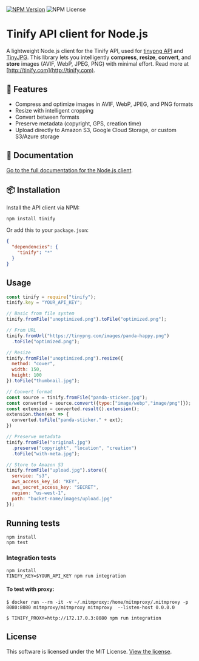 [![NPM Version](https://img.shields.io/npm/v/tinify)](https://www.npmjs.com/package/tinify)
![NPM License](https://img.shields.io/npm/l/tinify)



# Tinify API client for Node.js

A lightweight Node.js client for the Tinify API, used for [tinypng API](https://tinypng.com) and [TinyJPG](https://tinyjpg.com). This library lets you intelligently **compress**, **resize**, **convert**, and **store** images (AVIF, WebP, JPEG, PNG) with minimal effort. Read more at [http://tinify.com](http://tinify.com).

## 🚀 Features

- Compress and optimize images in AVIF, WebP, JPEG, and PNG formats
- Resize with intelligent cropping
- Convert between formats
- Preserve metadata (copyright, GPS, creation time)
- Upload directly to Amazon S3, Google Cloud Storage, or custom S3/Azure storage

## 📖 Documentation

[Go to the full documentation for the Node.js client](https://tinypng.com/developers/reference/nodejs).

## 📦 Installation

Install the API client via NPM:

```
npm install tinify
```

Or add this to your `package.json`:

```json
{
  "dependencies": {
    "tinify": "*"
  }
}
```

## Usage

```javascript
const tinify = require("tinify");
tinify.key = "YOUR_API_KEY";

// Basic from file system
tinify.fromFile("unoptimized.png").toFile("optimized.png");

// From URL
tinify.fromUrl("https://tinypng.com/images/panda-happy.png")
  .toFile("optimized.png");

// Resize
tinify.fromFile("unoptimized.png").resize({
  method: "cover",
  width: 150,
  height: 100
}).toFile("thumbnail.jpg");

// Convert format
const source = tinify.fromFile("panda-sticker.jpg");
const converted = source.convert({type:["image/webp","image/png"]});
const extension = converted.result().extension();
extension.then(ext => {
  converted.toFile("panda-sticker." + ext);
})

// Preserve metadata
tinify.fromFile("original.jpg")
  .preserve("copyright", "location", "creation")
  .toFile("with-meta.jpg");

// Store to Amazon S3
tinify.fromFile("upload.jpg").store({
  service: "s3",
  aws_access_key_id: "KEY",
  aws_secret_access_key: "SECRET",
  region: "us-west-1",
  path: "bucket-name/images/upload.jpg"
});
```

## Running tests

```
npm install
npm test
```

### Integration tests

```
npm install
TINIFY_KEY=$YOUR_API_KEY npm run integration
```


#### To test with proxy:

    $ docker run --rm -it -v ~/.mitmproxy:/home/mitmproxy/.mitmproxy -p 8080:8080 mitmproxy/mitmproxy mitmproxy  --listen-host 0.0.0.0

    $ TINIFY_PROXY=http://172.17.0.3:8080 npm run integration

## License

This software is licensed under the MIT License. [View the license](LICENSE).
